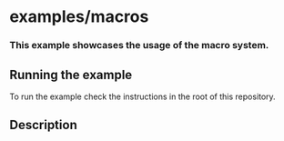 # examples/macros

### This example showcases the usage of the macro system.

## Running the example

To run the example check the instructions in the root of this repository.

## Description
